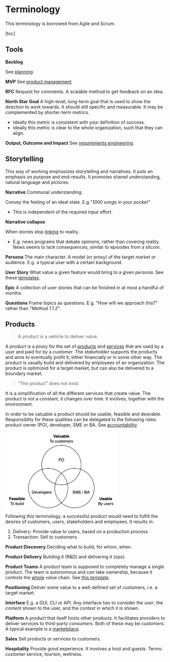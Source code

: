 # Terminology

This terminology is borrowed from Agile and Scrum.

[toc]

## Tools

**Backlog**

See [planning](../legacy/planning.md).

**MVP**
See [product management](../management/product-management.md)

**RFC**
Request for comments. A scalable method to get feedback on an idea.

**North Star Goal**
A high-level, long-term goal that is used to show the direction to work towards. It should still specific and measurable. It may be complemented by shorter-term metrics.

- Ideally this metric is consistent with your definition of success.
- Ideally this metric is clear to the whole organization, such that they can align.

**Output, Outcome and Impact**
See [requirements engineering](../management/requirements-engineering.md).

## Storytelling

This way of working emphasizes storytelling and narratives. It puts an emphasis on purpose and end-results. It promotes shared understanding, natural language and pictures.

**Narrative**
Communal understanding.

Convey the feeling of an ideal state. E.g.*"1000 songs in your pocket"*

- This is independent of the required input effort.

**Narrative collapse**

When stories stop [linking](https://en.wikipedia.org/wiki/Hyperreality) to reality.

- E.g. news programs that debate opinions, rather than covering reality. News seems to lack consequences, similar to episodes from a sitcom.

**Persona**
The main character. A model (or proxy) of the target market or audience. E.g. a typical user with a certain background.

**User Story**
What value a given feature would bring to a given *persona*. See these [templates](../management/requirements-engineering.md).

**Epic**
A collection of user stories that can be finished in at most a handful of months.

**Questions**
Frame topics as questions. E.g. "How will we approach this?" rather than *"Method 1.1.2"*.

## Products

> A product is a vehicle to deliver value.

A *product* is a proxy for the set of [products](https://en.wikipedia.org/wiki/Product_(business)) and [services](https://en.wikipedia.org/wiki/Service_(economics)) that are used by a *user* and paid for by a *customer*. The *stakeholder* supports the products and aims to eventually profit it, either financially or in some other way. The product is usually build and delivered by employees of an organization. The product is optimized for a target market, but can also be delivered to a boundary market.

> “The product” does not exist

It is a simplification of all the different services that create value. The product is not a constant, it changes over time. It evolves, together with the environment.

In order to be valuable a product should be usable, feasible and desirable. Responsiblity for these qualities can be delegated to the following roles: product owner (PO), developer, SME or BA. See [accountability](../management/accountabilities.md).

<img src="../img/venn-valuable-usable-feasible.png" alt="valuable-usable-feasible" style="width:25em;" />

Following this terminology, a successful product would need to fulfill the desires of customers, users, stakeholders and employees. It results in:

1. Delivery: Provide value to users, based on a production process.
2. Transaction: Sell to customers.

**Product Discovery**
Deciding what to build, for whom, when.

**Product Delivery**
Building it (R&D) and delivering it (ops).

**Product Teams**
A product team is supposed to completely manage a single product. The team is autonomous and can take ownership, because it controls the [whole](https://en.wikipedia.org/wiki/Vertical_integration) value chain. See [this template](../documentation.md#Templates).

**Positioning**
Deliver some value to a well-defined set of customers, i.e. a target market.

**Interface**
E.g. a GUI, CLI or API. Any interface has to consider the *user*, the *content* shown to the user, and the *context* in which it is shown.

**Platform**
A product that itself hosts other products. It facilitates *providers* to deliver services to third-party *consumers*. Both of these may be *customers*. A typical example is a [marketplace](https://en.wikipedia.org/wiki/Marketplace).

**Sales**
Sell products or services to customers.

**Hospitality**
Provide good experience. It involves a host and guests. Terms: customer service, tourism, wellness.
